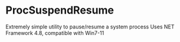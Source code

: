 # ProcSuspendResume
Extremely simple utility to pause/resume a system process
Uses NET Framework 4.8, compatible with Win7-11
